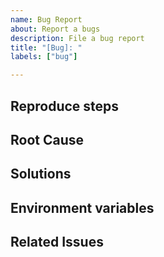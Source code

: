 ```yaml
---
name: Bug Report
about: Report a bugs
description: File a bug report
title: "[Bug]: "
labels: ["bug"]

---
```


## Reproduce steps

<!--
- Step 1
- Step 2
- Step 3
- Expected Result
- Actual Result
 -->

## Root Cause

## Solutions

## Environment variables

<!--
List the new/changed environment variables (using markdown list indent)
 -->

## Related Issues

<!--
URL of the related issues (using markdown list indent)
 -->